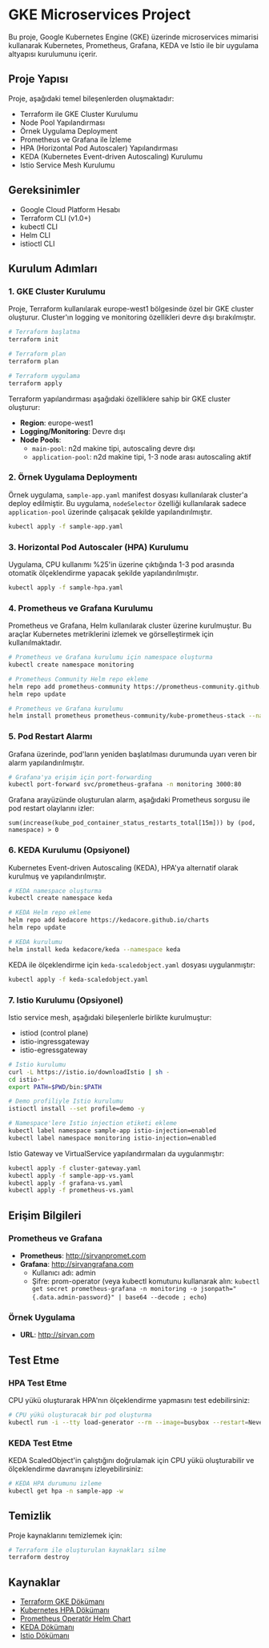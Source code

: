 # GKE Microservices Project

Bu proje, Google Kubernetes Engine (GKE) üzerinde microservices mimarisi kullanarak Kubernetes, Prometheus, Grafana, KEDA ve Istio ile bir uygulama altyapısı kurulumunu içerir.

## Proje Yapısı

Proje, aşağıdaki temel bileşenlerden oluşmaktadır:

- Terraform ile GKE Cluster Kurulumu
- Node Pool Yapılandırması
- Örnek Uygulama Deployment
- Prometheus ve Grafana ile İzleme
- HPA (Horizontal Pod Autoscaler) Yapılandırması
- KEDA (Kubernetes Event-driven Autoscaling) Kurulumu
- Istio Service Mesh Kurulumu

## Gereksinimler

- Google Cloud Platform Hesabı
- Terraform CLI (v1.0+)
- kubectl CLI
- Helm CLI
- istioctl CLI

## Kurulum Adımları

### 1. GKE Cluster Kurulumu

Proje, Terraform kullanılarak europe-west1 bölgesinde özel bir GKE cluster oluşturur. Cluster'ın logging ve monitoring özellikleri devre dışı bırakılmıştır.

```bash
# Terraform başlatma
terraform init

# Terraform plan
terraform plan

# Terraform uygulama
terraform apply
```

Terraform yapılandırması aşağıdaki özelliklere sahip bir GKE cluster oluşturur:

- **Region**: europe-west1
- **Logging/Monitoring**: Devre dışı
- **Node Pools**: 
  - `main-pool`: n2d makine tipi, autoscaling devre dışı
  - `application-pool`: n2d makine tipi, 1-3 node arası autoscaling aktif

### 2. Örnek Uygulama Deploymentı

Örnek uygulama, `sample-app.yaml` manifest dosyası kullanılarak cluster'a deploy edilmiştir. Bu uygulama, `nodeSelector` özelliği kullanılarak sadece `application-pool` üzerinde çalışacak şekilde yapılandırılmıştır.

```bash
kubectl apply -f sample-app.yaml
```

### 3. Horizontal Pod Autoscaler (HPA) Kurulumu

Uygulama, CPU kullanımı %25'in üzerine çıktığında 1-3 pod arasında otomatik ölçeklendirme yapacak şekilde yapılandırılmıştır.

```bash
kubectl apply -f sample-hpa.yaml
```

### 4. Prometheus ve Grafana Kurulumu

Prometheus ve Grafana, Helm kullanılarak cluster üzerine kurulmuştur. Bu araçlar Kubernetes metriklerini izlemek ve görselleştirmek için kullanılmaktadır.

```bash
# Prometheus ve Grafana kurulumu için namespace oluşturma
kubectl create namespace monitoring

# Prometheus Community Helm repo ekleme
helm repo add prometheus-community https://prometheus-community.github.io/helm-charts
helm repo update

# Prometheus ve Grafana kurulumu
helm install prometheus prometheus-community/kube-prometheus-stack --namespace monitoring
```

### 5. Pod Restart Alarmı

Grafana üzerinde, pod'ların yeniden başlatılması durumunda uyarı veren bir alarm yapılandırılmıştır.

```bash
# Grafana'ya erişim için port-forwarding
kubectl port-forward svc/prometheus-grafana -n monitoring 3000:80
```

Grafana arayüzünde oluşturulan alarm, aşağıdaki Prometheus sorgusu ile pod restart olaylarını izler:

```
sum(increase(kube_pod_container_status_restarts_total[15m])) by (pod, namespace) > 0
```

### 6. KEDA Kurulumu (Opsiyonel)

Kubernetes Event-driven Autoscaling (KEDA), HPA'ya alternatif olarak kurulmuş ve yapılandırılmıştır.

```bash
# KEDA namespace oluşturma
kubectl create namespace keda

# KEDA Helm repo ekleme
helm repo add kedacore https://kedacore.github.io/charts
helm repo update

# KEDA kurulumu
helm install keda kedacore/keda --namespace keda
```

KEDA ile ölçeklendirme için `keda-scaledobject.yaml` dosyası uygulanmıştır:

```bash
kubectl apply -f keda-scaledobject.yaml
```

### 7. Istio Kurulumu (Opsiyonel)

Istio service mesh, aşağıdaki bileşenlerle birlikte kurulmuştur:
- istiod (control plane)
- istio-ingressgateway
- istio-egressgateway

```bash
# Istio kurulumu
curl -L https://istio.io/downloadIstio | sh -
cd istio-*
export PATH=$PWD/bin:$PATH

# Demo profiliyle Istio kurulumu
istioctl install --set profile=demo -y

# Namespace'lere Istio injection etiketi ekleme
kubectl label namespace sample-app istio-injection=enabled
kubectl label namespace monitoring istio-injection=enabled
```

Istio Gateway ve VirtualService yapılandırmaları da uygulanmıştır:

```bash
kubectl apply -f cluster-gateway.yaml
kubectl apply -f sample-app-vs.yaml
kubectl apply -f grafana-vs.yaml
kubectl apply -f prometheus-vs.yaml
```

## Erişim Bilgileri

### Prometheus ve Grafana

- **Prometheus**: http://sirvanpromet.com
- **Grafana**: http://sirvangrafana.com
  - Kullanıcı adı: admin
  - Şifre: prom-operator (veya kubectl komutunu kullanarak alın: `kubectl get secret prometheus-grafana -n monitoring -o jsonpath="{.data.admin-password}" | base64 --decode ; echo`)

### Örnek Uygulama

- **URL**: http://sirvan.com

## Test Etme

### HPA Test Etme

CPU yükü oluşturarak HPA'nın ölçeklendirme yapmasını test edebilirsiniz:

```bash
# CPU yükü oluşturacak bir pod oluşturma
kubectl run -i --tty load-generator --rm --image=busybox --restart=Never -- /bin/sh -c "while true; do wget -q -O- http://sample-app-service; done"
```

### KEDA Test Etme

KEDA ScaledObject'in çalıştığını doğrulamak için CPU yükü oluşturabilir ve ölçeklendirme davranışını izleyebilirsiniz:

```bash
# KEDA HPA durumunu izleme
kubectl get hpa -n sample-app -w
```

## Temizlik

Proje kaynaklarını temizlemek için:

```bash
# Terraform ile oluşturulan kaynakları silme
terraform destroy
```

## Kaynaklar

- [Terraform GKE Dökümanı](https://registry.terraform.io/providers/hashicorp/google/latest/docs/resources/container_cluster)
- [Kubernetes HPA Dökümanı](https://kubernetes.io/docs/tasks/run-application/horizontal-pod-autoscale/)
- [Prometheus Operatör Helm Chart](https://github.com/prometheus-community/helm-charts/tree/main/charts/kube-prometheus-stack)
- [KEDA Dökümanı](https://keda.sh/docs/2.10/)
- [Istio Dökümanı](https://istio.io/latest/docs/)
